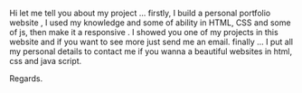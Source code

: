 Hi 
let me tell you about my project ...
firstly, I build a personal portfolio website , I used my knowledge and some of ability in HTML, CSS and some of js, then make it a responsive .
I showed you one of my projects in this website and if you want to see more just send me an email.
finally ...
I put all my personal details to contact me if you wanna a beautiful websites in html, css and java script.

Regards.
